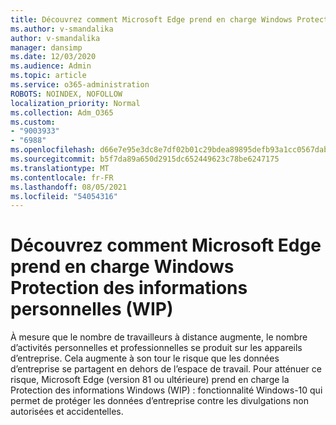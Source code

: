 ```yaml
---
title: Découvrez comment Microsoft Edge prend en charge Windows Protection des informations personnelles (WIP)
ms.author: v-smandalika
author: v-smandalika
manager: dansimp
ms.date: 12/03/2020
ms.audience: Admin
ms.topic: article
ms.service: o365-administration
ROBOTS: NOINDEX, NOFOLLOW
localization_priority: Normal
ms.collection: Adm_O365
ms.custom:
- "9003933"
- "6988"
ms.openlocfilehash: d66e7e95e3dc8e7df02b01c29bdea89895defb93a1cc0567dabc3914a8af22f6
ms.sourcegitcommit: b5f7da89a650d2915dc652449623c78be6247175
ms.translationtype: MT
ms.contentlocale: fr-FR
ms.lasthandoff: 08/05/2021
ms.locfileid: "54054316"
---
```

# <a name="learn-how-microsoft-edge-supports-windows-information-protection-wip"></a>Découvrez comment Microsoft Edge prend en charge Windows Protection des informations personnelles (WIP)

À mesure que le nombre de travailleurs à distance augmente, le nombre d’activités personnelles et professionnelles se produit sur les appareils d’entreprise. Cela augmente à son tour le risque que les données d’entreprise se partagent en dehors de l’espace de travail. Pour atténuer ce risque, Microsoft Edge (version 81 ou ultérieure) prend en charge la Protection des informations Windows (WIP) : fonctionnalité Windows-10 qui permet de protéger les données d’entreprise contre les divulgations non autorisées et accidentelles.
